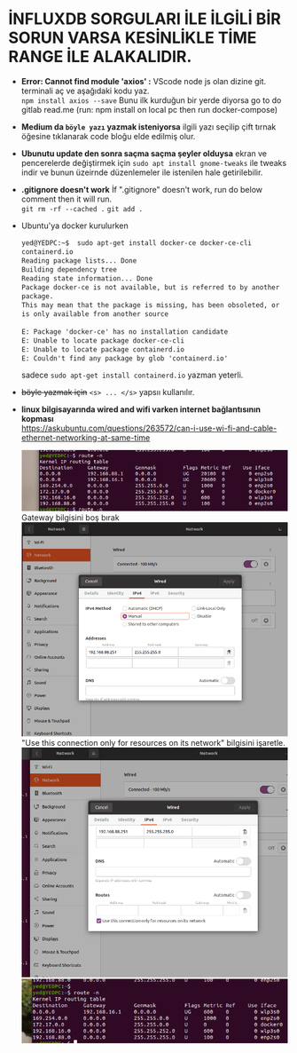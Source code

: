 # **İNFLUXDB SORGULARI İLE İLGİLİ BİR SORUN VARSA KESİNLİKLE TİME RANGE İLE ALAKALIDIR.**

* **Error: Cannot find module 'axios' :** VScode node js olan dizine git. terminali aç ve aşağıdaki kodu yaz.  
`npm install axios --save` Bunu ilk kurduğun bir yerde diyorsa go to do gitlab read.me (run: npm install on local pc then run docker-compose)

* **Medium da `böyle yazı` yazmak isteniyorsa** ilgili yazı seçilip çift tırnak öğesine tıklanarak code bloğu elde edilmiş olur.

* **Ubunutu update den sonra saçma saçma şeyler olduysa** ekran ve pencerelerde değiştirmek için 
`sudo apt install gnome-tweaks` ile tweaks indir ve bunun üzeirnde düzenlemeler ile istenilen hale getirilebilir.

* **.gitignore doesn't work** 
İf ".gitignore" doesn't work, run do below comment then it will run.  
`git rm -rf --cached .`
`git add .`


* Ubuntu'ya docker kurulurken
  ```
  yed@YEDPC:~$  sudo apt-get install docker-ce docker-ce-cli containerd.io
  Reading package lists... Done
  Building dependency tree       
  Reading state information... Done
  Package docker-ce is not available, but is referred to by another package.
  This may mean that the package is missing, has been obsoleted, or
  is only available from another source

  E: Package 'docker-ce' has no installation candidate
  E: Unable to locate package docker-ce-cli
  E: Unable to locate package containerd.io
  E: Couldn't find any package by glob 'containerd.io'
  ```
  sadece `sudo apt-get install containerd.io` yazman yeterli.

* <s>böyle yazmak için</s> `<s> ... </s>` yapsıı kullanılır.

* **linux bilgisayarında wired and wifi varken internet bağlantısının kopması**  
  https://askubuntu.com/questions/263572/can-i-use-wi-fi-and-cable-ethernet-networking-at-same-time 

  ![wifi_connection_lost_0](https://github.com/yunusemre002/Papers/blob/main/photos/wifi_connection_lost_0.png?raw=true)  
  Gateway bilgisini boş bırak  
  ![wifi_connection_lost_1](https://github.com/yunusemre002/Papers/blob/main/photos/wifi_connection_lost_1.png?raw=true)  
  "Use this connection only for resources on its network" bilgisini işaretle.  
  ![wifi_connection_lost_2](https://github.com/yunusemre002/Papers/blob/main/photos/wifi_connection_lost_2.png?raw=true)  
  ![wifi_connection_lost_3](https://github.com/yunusemre002/Papers/blob/main/photos/wifi_connection_lost_3.png?raw=true)  
